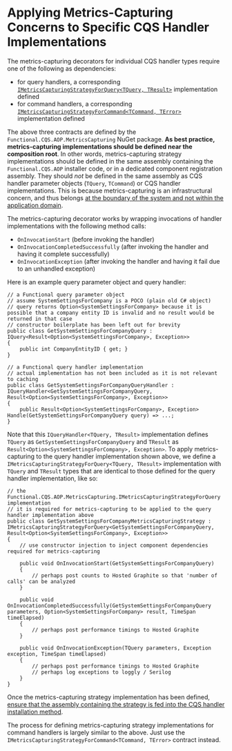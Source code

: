# Applying Metrics-Capturing Concerns to Specific CQS Handler Implementations

The metrics-capturing decorators for individual CQS handler types require one of the following as dependencies:
- for query handlers, a corresponding [`IMetricsCapturingStrategyForQuery<TQuery, TResult>`](../../../src/Functional.CQS.AOP.MetricsCapturing/IMetricsCapturingStrategyForQuery.cs) implementation defined
- for command handlers, a corresponding [`IMetricsCapturingStrategyForCommand<TCommand, TError>`](../../../src/Functional.CQS.AOP.MetricsCapturing/IMetricsCapturingStrategyForCommand.cs) implementation defined

The above three contracts are defined by the `Functional.CQS.AOP.MetricsCapturing` NuGet package.  **As best practice, metrics-capturing implementations should be defined near the composition root**.  In other words, metrics-capturing strategy implementations should be defined in the same assembly containing the `Functional.CQS.AOP` installer code, or in a dedicated component registration assembly.  They should _not_ be defined in the same assembly as CQS handler parameter objects (`TQuery`, `TCommand`) or CQS handler implementations.  This is because metrics-capturing is an infrastructural concern, and thus belongs [at the boundary of the system and not within the application domain](http://jeffreypalermo.com/blog/the-onion-architecture-part-1/).

The metrics-capturing decorator works by wrapping invocations of handler implementations with the following method calls:
- `OnInvocationStart` (before invoking the handler)
- `OnInvocationCompletedSuccessfully` (after invoking the handler and having it complete successfully)
- `OnInvocationException` (after invoking the handler and having it fail due to an unhandled exception) 

Here is an example query parameter object and query handler:

```
// a Functional query parameter object
// assume SystemSettingsForCompany is a POCO (plain old C# object)
// query returns Option<SystemSettingsForCompany> because it is possible that a company entity ID is invalid and no result would be returned in that case
// constructor boilerplate has been left out for brevity
public class GetSystemSettingsForCompanyQuery : IQuery<Result<Option<SystemSettingsForCompany>, Exception>>
{
    public int CompanyEntityID { get; }
}
```

```
// a Functional query handler implementation
// actual implementation has not been included as it is not relevant to caching 
public class GetSystemSettingsForCompanyQueryHandler : IQueryHandler<GetSystemSettingsForCompanyQuery, Result<Option<SystemSettingsForCompany>, Exception>>
{
    public Result<Option<SystemSettingsForCompany>, Exception> Handle(GetSystemSettingsForCompanyQuery query) => ...;
}
```

Note that this `IQueryHandler<TQuery, TResult>` implementation defines `TQuery` as `GetSystemSettingsForCompanyQuery` and `TResult` as `Result<Option<SystemSettingsForCompany>, Exception>`.  To apply metrics-capturing to the query handler implementation shown above, we define a `IMetricsCapturingStrategyForQuery<TQuery, TResult>` implementation with `TQuery` and `TResult` types that are identical to those defined for the query handler implementation, like so:

```
// the Functional.CQS.AOP.MetricsCapturing.IMetricsCapturingStrategyForQuery implementation
// it is required for metrics-capturing to be applied to the query handler implementation above
public class GetSystemSettingsForCompanyMetricsCapturingStrategy : IMetricsCapturingStrategyForQuery<GetSystemSettingsForCompanyQuery, Result<Option<SystemSettingsForCompany>, Exception>>
{
    // use constructor injection to inject component dependencies required for metrics-capturing
    
    public void OnInvocationStart(GetSystemSettingsForCompanyQuery)
    {
        // perhaps post counts to Hosted Graphite so that 'number of calls' can be analyzed  
    }

    public void OnInvocationCompletedSuccessfully(GetSystemSettingsForCompanyQuery parameters, Option<SystemSettingsForCompany> result, TimeSpan timeElapsed)
    {
        // perhaps post performance timings to Hosted Graphite
    }

    public void OnInvocationException(TQuery parameters, Exception exception, TimeSpan timeElapsed)
    {
        // perhaps post performance timings to Hosted Graphite
        // perhaps log exceptions to loggly / Serilog
    }
}
```

Once the metrics-capturing strategy implementation has been defined, [ensure that the assembly containing the strategy is fed into the CQS handler installation method](installation.md).

The process for defining metrics-capturing strategy implementations for command handlers is largely similar to the above.  Just use the `IMetricsCapturingStrategyForCommand<TCommand, TError>` contract instead.
